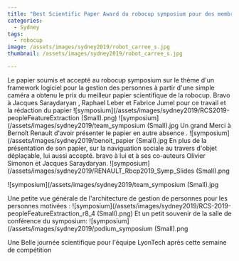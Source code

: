 ```yaml
---
title: "Best Scientific Paper Award du robocup symposium pour des membres de l'équipe LyonTech"
categories:
  - Sydney
tags:
  - robocup
image: /assets/images/sydney2019/robot_carree_s.jpg
thumbnail: /assets/images/sydney2019/robot_carree_s.jpg

---
```

Le papier soumis et accepté au robocup symposium sur le thème d'un framework logiciel pour  la gestion des personnes à partir d'une simple caméra a obtenu le prix du meilleur papier scientifique de la robocup. Bravo à Jacques Saraydaryan , Raphael Leber et Fabrice Jumel pour ce travail et la rédaction du papier
![symposium](/assets/images/sydney2019/RCS2019-peopleFeatureExtraction (Small).png)
![symposium](/assets/images/sydney2019/team_symposium (Small).jpg
Un grand Merci à Bernoît Renault d'avoir présenter le papier en autre absence .
![symposium](/assets/images/sydney2019/benoit_papier (Small).jpg
En plus de la présentation de son papier, sur la naviguation sociale au travers d'objet déplaçable, lui aussi accepté. bravo à lui et à ses co-auteurs Olivier Simonon et Jacques Saraydaryan.
![symposium](/assets/images/sydney2019/RENAULT_Rbcp2019_Symp_Slides (Small).png


![symposium](/assets/images/sydney2019/team_symposium (Small).jpg





Une petite vue générale de l'architecture de gestion de personnes pour les personnes motivées :
![symposium](/assets/images/sydney2019/RCS-2019-peopleFeatureExtraction_r8_4 (Small).png)
Et un petit souvenir de la salle de conférence du symposium:
![symposium](/assets/images/sydney2019/podium_symposium (Small).png

Une Belle journée scientifique pour l'équipe LyonTech après cette semaine de compétition

